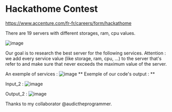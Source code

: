 # Hackathome Contest

https://www.accenture.com/fr-fr/careers/form/hackathome

There are 19 servers with different storages, ram, cpu values.

![image](https://user-images.githubusercontent.com/75336673/113354446-7c25b200-933f-11eb-9772-70e6961185d5.png)

Our goal is to research the best server for the following services. Attention : we add every service value (like storage, ram, cpu, ...) to the server that's refer to and make sure that never exceeds the maximum value of the server.

An exemple of services :
![image](https://user-images.githubusercontent.com/75336673/113355282-cfe4cb00-9340-11eb-8270-374102961527.png)
**
Exemple of our code's output : **

Input_2 :
![image](https://user-images.githubusercontent.com/75336673/113355507-2a7e2700-9341-11eb-9477-cc934f1f718f.png)

Output_2 :
![image](https://user-images.githubusercontent.com/75336673/113355605-53062100-9341-11eb-8039-bdda86591958.png)

Thanks to my collaborator @audictheprogrammer.

